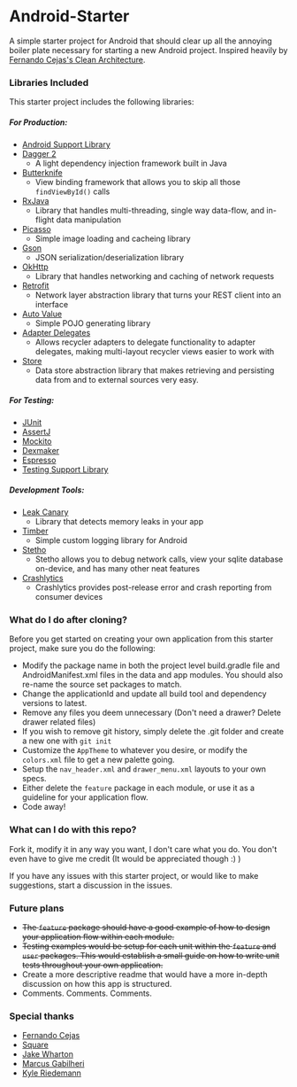 # Android-Starter
A simple starter project for Android that should clear up all the annoying boiler plate necessary for starting a new Android project.
Inspired heavily by [Fernando Cejas's Clean Architecture](https://github.com/android10/Android-CleanArchitecture).


### Libraries Included

This starter project includes the following libraries:
##### For Production:
 * [Android Support Library](https://github.com/android/platform_frameworks_support)
 * [Dagger 2](https://github.com/google/dagger)
    * A light dependency injection framework built in Java
 * [Butterknife](https://github.com/JakeWharton/butterknife)
    * View binding framework that allows you to skip all those `findViewById()` calls
 * [RxJava](https://github.com/ReactiveX/RxJava)
    * Library that handles multi-threading, single way data-flow, and in-flight data manipulation
 * [Picasso](https://github.com/square/picasso)
    * Simple image loading and cacheing library
 * [Gson](https://github.com/google/gson)
    * JSON serialization/deserialization library
 * [OkHttp](https://github.com/square/okhttp)
    * Library that handles networking and caching of network requests
 * [Retrofit](https://github.com/square/retrofit)
    * Network layer abstraction library that turns your REST client into an interface
 * [Auto Value](https://github.com/google/auto/tree/master/value)
    * Simple POJO generating library
 * [Adapter Delegates](https://github.com/sockeqwe/AdapterDelegates)
    * Allows recycler adapters to delegate functionality to adapter delegates, making multi-layout recycler views easier to work with
 * [Store](https://github.com/NYTimes/Store)
    * Data store abstraction library that makes retrieving and persisting data from and to external sources very easy.

##### For Testing:
 * [JUnit](https://github.com/junit-team/junit4)
 * [AssertJ](https://github.com/square/assertj-android)
 * [Mockito](https://github.com/mockito/mockito)
 * [Dexmaker](https://github.com/linkedin/dexmaker)
 * [Espresso](https://google.github.io/android-testing-support-library/docs/espresso/)
 * [Testing Support Library](https://google.github.io/android-testing-support-library/)

##### Development Tools:
 * [Leak Canary](https://github.com/square/leakcanary)
    * Library that detects memory leaks in your app
 * [Timber](https://github.com/JakeWharton/timber)
    * Simple custom logging library for Android
 * [Stetho](http://facebook.github.io/stetho/)
    * Stetho allows you to debug network calls, view your sqlite database on-device, and has many other neat features
 * [Crashlytics](http://try.crashlytics.com/)
    * Crashlytics provides post-release error and crash reporting from consumer devices

### What do I do after cloning?

Before you get started on creating your own application from this starter project, make sure you do the following:
 * Modify the package name in both the project level build.gradle file and AndroidManifest.xml files in the data and app modules.
 You should also re-name the source set packages to match.
 * Change the applicationId and update all build tool and dependency versions to latest.
 * Remove any files you deem unnecessary (Don't need a drawer? Delete drawer related files)
 * If you wish to remove git history, simply delete the .git folder and create a new one with `git init`
 * Customize the `AppTheme` to whatever you desire, or modify the `colors.xml` file to get a new palette going.
 * Setup the `nav_header.xml` and `drawer_menu.xml` layouts to your own specs.
 * Either delete the `feature` package in each module, or use it as a guideline for your application flow.
 * Code away!

### What can I do with this repo?

Fork it, modify it in any way you want, I don't care what you do.
You don't even have to give me credit (It would be appreciated though :) )

If you have any issues with this starter project, or would like to make suggestions, start a discussion in the
issues.

### Future plans

* ~~The `feature` package should have a good example of how to design your application flow within each module.~~
* ~~Testing examples would be setup for each unit within the `feature` and `user` packages. This would establish a small
  guide on how to write unit tests throughout your own application.~~
* Create a more descriptive readme that would have a more in-depth discussion on how this app is structured.
* Comments. Comments. Comments.

### Special thanks

* [Fernando Cejas](https://github.com/android10)
* [Square](https://github.com/square)
* [Jake Wharton](https://github.com/JakeWharton)
* [Marcus Gabilheri](https://github.com/fnk0)
* [Kyle Riedemann](https://github.com/kylealanr)